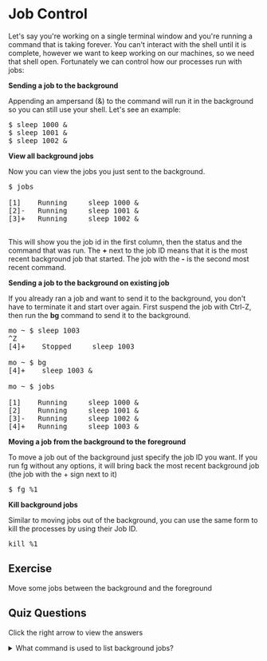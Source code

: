 # Job Control

Let's say you're working on a single terminal window and you're running a command that is taking forever. You can't interact with the shell until it is complete, however we want to keep working on our machines, so we need that shell open. Fortunately we can control how our processes run with jobs: 

<b>Sending a job to the background</b>

Appending an ampersand (&) to the command will run it in the background so you can still use your shell. Let's see an example:

<pre>$ sleep 1000 &
$ sleep 1001 &
$ sleep 1002 &
</pre>

<b>View all background jobs</b>

Now you can view the jobs you just sent to the background.

<pre>$ jobs

[1]    Running     sleep 1000 &
[2]-   Running     sleep 1001 &
[3]+   Running     sleep 1002 &

</pre>

This will show you the job id in the first column, then the status and the command that was run. The <b>+</b> next to the job ID means that it is the most recent background job that started. The job with the <b>-</b> is the second most recent command.

<b>Sending a job to the background on existing job</b>

If you already ran a job and want to send it to the background, you don't have to terminate it and start over again. First suspend the job with Ctrl-Z, then run the <b>bg</b> command to send it to the background.

<pre>
mo ~ $ sleep 1003
^Z
[4]+    Stopped     sleep 1003

mo ~ $ bg
[4]+    sleep 1003 &

mo ~ $ jobs

[1]    Running     sleep 1000 &
[2]    Running     sleep 1001 &
[3]-   Running     sleep 1002 &
[4]+   Running     sleep 1003 &
</pre>

<b>Moving a job from the background to the foreground</b>

To move a job out of the background just specify the job ID you want. If you run fg without any options, it will bring back the most recent background job (the job with the + sign next to it)

<pre>$ fg %1</pre>

<b>Kill background jobs</b>

Similar to moving jobs out of the background, you can use the same form to kill the processes by using their Job ID.

<pre>kill %1</pre>

## Exercise

Move some jobs between the background and the foreground

## Quiz Questions 

Click the right arrow to view the answers

<details>
<summary>What command is used to list background jobs?</summary>
jobs
</details>
